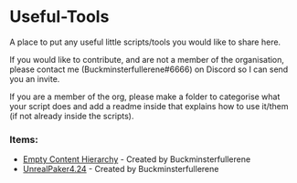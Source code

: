 # Useful-Tools
A place to put any useful little scripts/tools you would like to share here.

If you would like to contribute, and are not a member of the organisation, please contact me (Buckminsterfullerene#6666) on Discord so I can send you an invite.

If you are a member of the org, please make a folder to categorise what your script does and add a readme inside that explains how to use it/them (if not already inside the scripts).

### Items:
* [Empty Content Hierarchy](https://github.com/Foxhole-Modding/Useful-Scripts/blob/main/Empty%20Content.zip) - Created by Buckminsterfullerene
* [UnrealPaker4.24](https://github.com/Foxhole-Modding/Useful-Scripts/blob/main/UnrealPacker4.24.zip) - Created by Buckminsterfullerene
